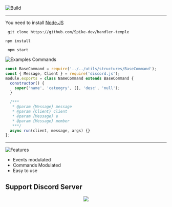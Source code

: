 ![Build](https://s12.directupload.net/images/200907/5j3544ai.png)

---
You need to install [Node.JS](https://nodejs.org/en/download/)
```
 git clone https://github.com/Spike-dev/handler-temple
```
```
npm install 
```
```
 npm start 
```



![Examples Commands ](https://s12.directupload.net/images/200912/ro2er264.png)

```javascript
const BaseCommand = require('../../utils/structures/BaseCommand');
const { Message, Client } = require('discord.js');
module.exports = class NameCommand extends BaseCommand {
  constructor() {
    super('name', 'cateogry', [], 'desc', 'null');
  }

  /***
   * @param {Message} message
   * @param {Client} client
   * @param {Message} e
   * @param {Message} member
   ***/
  async run(client, message, args) {}
};
```

---
![Features](https://s12.directupload.net/images/200907/9m8qldwi.png)
- Events modulated 
- Commands Modulated 
- Easy to use  

Support Discord Server
---

<p align="center">
<a href="https://discord.gg/HhybNhchcC">
  <img src="https://invidget.switchblade.xyz/HhybNhchcC" align="center" >
</a>
</p>

